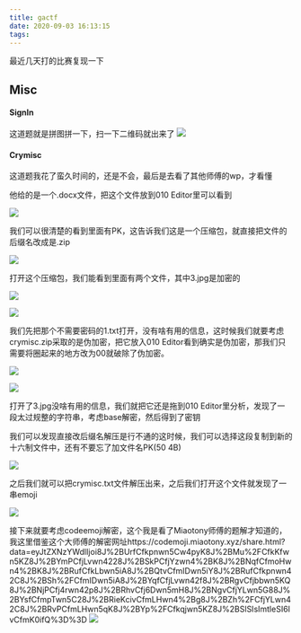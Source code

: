 ```yaml
---
title: gactf
date: 2020-09-03 16:13:15
tags:
---
```

最近几天打的比赛复现一下
## Misc
#### SignIn
这道题就是拼图拼一下，扫一下二维码就出来了
![](1.png)
#### Crymisc
这道题我花了蛮久时间的，还是不会，最后是去看了其他师傅的wp，才看懂

他给的是一个.docx文件，把这个文件放到010 Editor里可以看到

![](2.png)

我们可以很清楚的看到里面有PK，这告诉我们这是一个压缩包，就直接把文件的后缀名改成是.zip

![](3.png)

打开这个压缩包，我们能看到里面有两个文件，其中3.jpg是加密的

![](4.png)

![](5.png)

我们先把那个不需要密码的1.txt打开，没有啥有用的信息，这时候我们就要考虑crymisc.zip采取的是伪加密，把它放入010 Editor看到确实是伪加密，那我们只需要将圈起来的地方改为00就破除了伪加密。

![](6.png)

![](8.png)

打开了3.jpg没啥有用的信息，我们就把它还是拖到010 Editor里分析，发现了一段太过规整的字符串，考虑base解密，然后得到了密钥

我们可以发现直接改后缀名解压是行不通的这时候，我们可以选择这段复制到新的十六制文件中，还有不要忘了加文件名PK(50 4B)

![](9.png)

之后我们就可以把crymisc.txt文件解压出来，之后我们打开这个文件就发现了一串emoji

![](7.png)

接下来就要考虑codeemoji解密，这个我是看了Miaotony师傅的题解才知道的，我这里借鉴这个大师傅的解密网址https://codemoji.miaotony.xyz/share.html?data=eyJtZXNzYWdlIjoi8J%2BUrfCfkpnwn5Cw4pyK8J%2BMu%2FCfkKfwn5KZ8J%2BYmPCfjLvwn4228J%2BSkPCfjYzwn4%2BK8J%2BNqfCfmoHwn4%2BK8J%2BRufCfkLbwn5iA8J%2BQtvCfmIDwn5iY8J%2BRufCfkpnwn42C8J%2BSh%2FCfmIDwn5iA8J%2BYqfCfjLvwn42f8J%2BRgvCfjbbwn5KQ8J%2BNjPCfj4rwn42p8J%2BRhvCfj6Dwn5mH8J%2BNgvCfjYLwn5G88J%2BYsfCfmpTwn5C28J%2BRieKcivCfmLHwn4%2Bg8J%2BZh%2FCfjYLwn42C8J%2BRvPCfmLHwn5qK8J%2BYp%2FCfkqjwn5KZ8J%2BSlSIsImtleSI6IvCfmK0ifQ%3D%3D
![](10.png)
